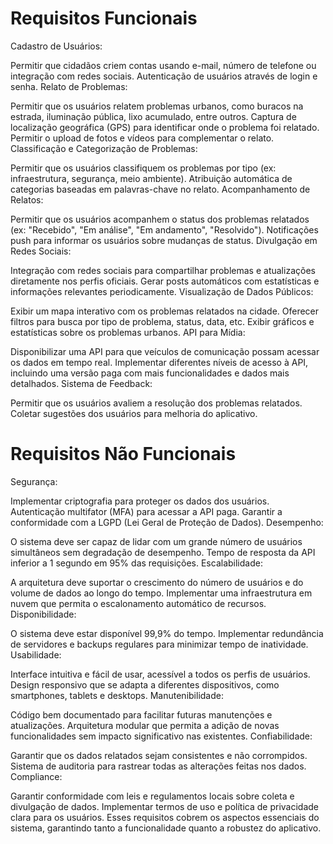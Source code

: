 # Requisitos Funcionais
Cadastro de Usuários:

Permitir que cidadãos criem contas usando e-mail, número de telefone ou integração com redes sociais.
Autenticação de usuários através de login e senha.
Relato de Problemas:

Permitir que os usuários relatem problemas urbanos, como buracos na estrada, iluminação pública, lixo acumulado, entre outros.
Captura de localização geográfica (GPS) para identificar onde o problema foi relatado.
Permitir o upload de fotos e vídeos para complementar o relato.
Classificação e Categorização de Problemas:

Permitir que os usuários classifiquem os problemas por tipo (ex: infraestrutura, segurança, meio ambiente).
Atribuição automática de categorias baseadas em palavras-chave no relato.
Acompanhamento de Relatos:

Permitir que os usuários acompanhem o status dos problemas relatados (ex: "Recebido", "Em análise", "Em andamento", "Resolvido").
Notificações push para informar os usuários sobre mudanças de status.
Divulgação em Redes Sociais:

Integração com redes sociais para compartilhar problemas e atualizações diretamente nos perfis oficiais.
Gerar posts automáticos com estatísticas e informações relevantes periodicamente.
Visualização de Dados Públicos:

Exibir um mapa interativo com os problemas relatados na cidade.
Oferecer filtros para busca por tipo de problema, status, data, etc.
Exibir gráficos e estatísticas sobre os problemas urbanos.
API para Mídia:

Disponibilizar uma API para que veículos de comunicação possam acessar os dados em tempo real.
Implementar diferentes níveis de acesso à API, incluindo uma versão paga com mais funcionalidades e dados mais detalhados.
Sistema de Feedback:

Permitir que os usuários avaliem a resolução dos problemas relatados.
Coletar sugestões dos usuários para melhoria do aplicativo.

# Requisitos Não Funcionais
Segurança:

Implementar criptografia para proteger os dados dos usuários.
Autenticação multifator (MFA) para acessar a API paga.
Garantir a conformidade com a LGPD (Lei Geral de Proteção de Dados).
Desempenho:

O sistema deve ser capaz de lidar com um grande número de usuários simultâneos sem degradação de desempenho.
Tempo de resposta da API inferior a 1 segundo em 95% das requisições.
Escalabilidade:

A arquitetura deve suportar o crescimento do número de usuários e do volume de dados ao longo do tempo.
Implementar uma infraestrutura em nuvem que permita o escalonamento automático de recursos.
Disponibilidade:

O sistema deve estar disponível 99,9% do tempo.
Implementar redundância de servidores e backups regulares para minimizar tempo de inatividade.
Usabilidade:

Interface intuitiva e fácil de usar, acessível a todos os perfis de usuários.
Design responsivo que se adapta a diferentes dispositivos, como smartphones, tablets e desktops.
Manutenibilidade:

Código bem documentado para facilitar futuras manutenções e atualizações.
Arquitetura modular que permita a adição de novas funcionalidades sem impacto significativo nas existentes.
Confiabilidade:

Garantir que os dados relatados sejam consistentes e não corrompidos.
Sistema de auditoria para rastrear todas as alterações feitas nos dados.
Compliance:

Garantir conformidade com leis e regulamentos locais sobre coleta e divulgação de dados.
Implementar termos de uso e política de privacidade clara para os usuários.
Esses requisitos cobrem os aspectos essenciais do sistema, garantindo tanto a funcionalidade quanto a robustez do aplicativo.
